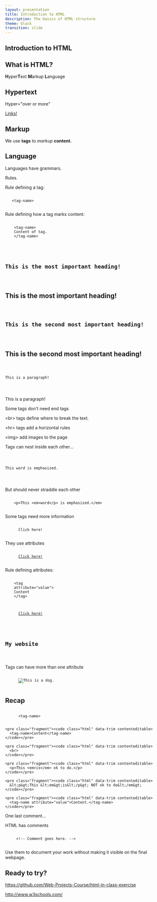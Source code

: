 ```yaml
---
layout: presentation
title: Introduction to HTML
description: The basics of HTML structure
theme: black
transition: slide
---
```


<section>

  <h2>Introduction to HTML</h2>

</section>

<section>
  <h2>What is HTML?</h2>

  <p>
    <span class="fragment"><strong>H</strong>yper</span><span class="fragment"><strong>T</strong>ext</span> 
    <span class="fragment"><strong>M</strong>arkup</span> 
    <span class="fragment"><strong>L</strong>anguage</span>
  </p>
</section>

<section>
  <h2>Hypertext</h2>
  <p class="fragment">Hyper="over or more"</p>
  <p class="fragment"><a href="#">Links!</a></p>
</section>

<section>
  <h2>Markup</h2>
  <p class="fragment">We use <strong>tags</strong> to <em>markup</em> <strong>content.</strong></p>
</section>

<section>
  <h2>Language</h2>
  <p class="fragment">Languages have grammars.</p>
  <p class="fragment">Rules.</p>
</section>

<section>
  <p>Rule defining a tag:</p>
  <code class="hljs html xml">
   <span class="hljs-tag fragment">&lt;</span><span class="hljs-title fragment">tag-name</span><span class="hljs-tag fragment">&gt;</span>
  </code> 
</section>

<section>
  <p>Rule defining how a tag marks content:</p>
  <code class="hljs html xml">
    <span class="hljs-tag">&lt;</span><span class="hljs-title">tag-name</span><span class="hljs-tag">&gt;</span>
    <span class="fragment">Content of tag.</span>
    <span class="fragment"><span class="hljs-tag">&lt;/</span><span class="hljs-title">tag-name</span><span class="hljs-tag">&gt;</span></span>
  </code>
</section>

<section>
  <pre><code class="html" data-trim contenteditable>
    <h1>This is the most important heading!</h1>
  </code></pre>
  <h1>This is the most important heading!</h1>
</section>


<section>
  <pre><code class="html" data-trim contenteditable>
    <h2>This is the second most important heading!</h2>
  </code></pre>
  <h2>This is the second most important heading!</h2>
</section>


<section>
  <pre><code class="html" data-trim contenteditable>
    <p>This is a paragraph!</p>
  </code></pre>
  <p>This is a paragraph!</p>
</section>

<section>
  <p>Some tags don't need end tags</p>
  <p class="fragment">&lt;br&gt; tags define where to break the text.</p>
  <p class="fragment">&lt;hr&gt; tags add a horizontal rules</p>
  <p class="fragment">&lt;img&gt; add images to the page</p>
</section>


<section>
  <p>Tags can nest inside each other...</p>
  <pre><code class="html" data-trim contenteditable>
    <p>This <em>word</em> is emphasized.</p>
  </code></pre>
  
  <div class="fragment">
  <p>But should never straddle each other</p>
  <pre><code class="html" data-trim contenteditable>
    &lt;p&gt;This &lt;em&gt;word&lt;/p&gt; is emphasized.&lt;/em&gt;
  </code></pre>
  </div>
</section>

<section>
  <p>Some tags need more information</p>
  <div class="fragment">
    <pre><code class="html" data-trim contenteditable>
      <a>Click here!</a>
    </code></pre>
  </div>
  
  <div class="fragment">
    <p>They use attributes</p>
    <pre><code class="html" data-trim contenteditable>
      <a href="http://google.com">Click here!</a>
    </code></pre>
  </div>
</section>

<section>
  <p>Rule defining attributes:</p>
  <code class="hljs html xml">
    <span class="hljs-tag">&lt;</span><span class="hljs-title">tag</span>
    <span class="hljs-attribute fragment">attribute</span><span class="hljs-tag fragment">=</span><span class="hljs-value fragment">"value"</span><span class="hljs-tag fragment">&gt;</span>
    <span class="fragment">Content
    <span class="hljs-tag">&lt;/</span><span class="hljs-title">tag</span><span class="hljs-tag">&gt;</span></span>
  </code>
</section>

<section>
  <div>
    <pre><code class="html" data-trim contenteditable>
      <a href="http://google.com">Click here!</a>
    </code></pre>
  </div>
  
  <div class="fragment">
    <pre><code class="html" data-trim contenteditable>
      <h1 class="site-title">My website</h1>
    </code></pre>
  </div>
</section>
  
<section>
    <p>Tags can have more than one attribute</p>
    <pre><code class="html" data-trim contenteditable>
      <img src="dog.jpg" alt="This is a dog.">
    </code></pre> 
</section>

<section>
  <h2>Recap</h2>
</section>

<section>
    <pre><code class="html" data-trim contenteditable>
      &lt;tag-name&gt;
    </code></pre>
    
    <pre class="fragment"><code class="html" data-trim contenteditable>
      <tag-name>Content</tag-name>
    </code></pre>
  
    <pre class="fragment"><code class="html" data-trim contenteditable>
      <br>
    </code></pre>
    
    <pre class="fragment"><code class="html" data-trim contenteditable>
      <p>This <em>is</em> ok to do.</p>
    </code></pre>
    
    <pre class="fragment"><code class="html" data-trim contenteditable>
      &lt;p&gt;This &lt;em&gt;is&lt;/p&gt; NOT ok to do&lt;/em&gt;
    </code></pre>
    
    <pre class="fragment"><code class="html" data-trim contenteditable>
      <tag-name attribute="value">Content.</tag-name>
    </code></pre>
</section>

<section>
  <p>One last comment...</p>
  
  
  <div class="fragment">
    <p>HTML has comments</p>
    <code class="hljs html xml">
     <span class="hljs-tag fragment">&lt;!--</span><span class="hljs-title fragment"> Comment goes here. </span><span class="hljs-tag fragment">--&gt;</span>
    </code>
  </div> 
  <p class="fragment">Use them to document your work without making it visible on the final webpage.</p> 
</section>

<section>
  <h2>Ready to try?</h2>
  <p><a href="https://github.com/Web-Projects-Course/html-in-class-exercise">https://github.com/Web-Projects-Course/html-in-class-exercise</a></p>
  <p><a href="http://www.w3schools.com/">http://www.w3schools.com/</a></p>
</section>